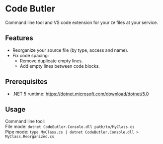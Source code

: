 # Code Butler

Command line tool and VS code extension for your `C#` files at your service.
## Features
 - Reorganize your source file (by type, access and name).
 - Fix code spacing:
   - Remove duplicate empty lines.
   - Add empty lines between code blocks.

## Prerequisites
 - .NET 5 runtime: https://dotnet.microsoft.com/download/dotnet/5.0

## Usage
Command line tool:  
File mode: `dotnet CodeButler.Console.dll path/to/MyClass.cs`  
Pipe mode: `type MyClass.cs | dotnet CodeButler.Console.dll > MyClass.Reorganized.cs`
